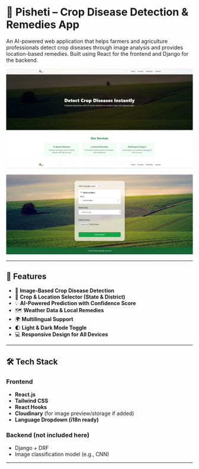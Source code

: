 # 🌿 Pisheti – Crop Disease Detection & Remedies App

An AI-powered web application that helps farmers and agriculture professionals detect crop diseases through image analysis and provides location-based remedies. Built using React for the frontend and Django for the backend.

![Hero Screenshot](screenshots/Screenshot161056.png)
![Detection Screenshot](screenshots/Screenshot_161107.png)

---

## 🚀 Features

- 📸 **Image-Based Crop Disease Detection**
- 🌱 **Crop & Location Selector (State & District)**
- 💡 **AI-Powered Prediction with Confidence Score**
- 🗺 **Weather Data & Local Remedies**
- 🌍 **Multilingual Support**
- 🌓 **Light & Dark Mode Toggle**
- 💻 **Responsive Design for All Devices**

---

## 🛠 Tech Stack

### Frontend
- **React.js**
- **Tailwind CSS**
- **React Hooks**
- **Cloudinary** (for image preview/storage if added)
- **Language Dropdown (i18n ready)**

### Backend (not included here)
- Django + DRF
- Image classification model (e.g., CNN)

---

